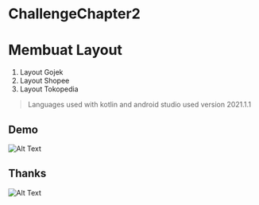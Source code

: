 # ChallengeChapter2
# Membuat Layout
1. Layout Gojek
2. Layout Shopee
3. Layout Tokopedia

> Languages used with kotlin and android studio used version 2021.1.1

## Demo
![Alt Text](https://github.com/tegarpenemuanr3/ChallengeChapter2/blob/master/Demo/demo.gif)

## Thanks
![Alt Text](https://media.giphy.com/media/vFKqnCdLPNOKc/giphy.gif)
